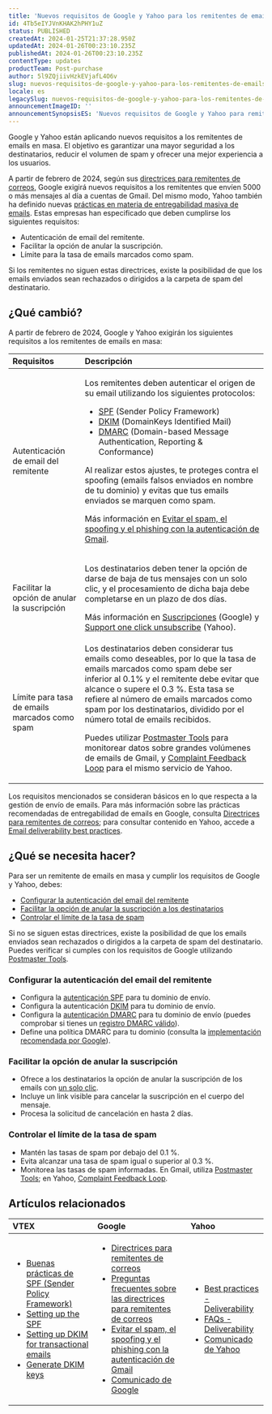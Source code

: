```yaml
---
title: 'Nuevos requisitos de Google y Yahoo para los remitentes de emails en masa'
id: 4Tb5eIYJVnKHAK2hPHY1uZ
status: PUBLISHED
createdAt: 2024-01-25T21:37:28.950Z
updatedAt: 2024-01-26T00:23:10.235Z
publishedAt: 2024-01-26T00:23:10.235Z
contentType: updates
productTeam: Post-purchase
author: 5l9ZQjiivHzkEVjafL4O6v
slug: nuevos-requisitos-de-google-y-yahoo-para-los-remitentes-de-emails-en-masa
locale: es
legacySlug: nuevos-requisitos-de-google-y-yahoo-para-los-remitentes-de-emails-en-masa
announcementImageID: ''
announcementSynopsisES: 'Nuevos requisitos de Google y Yahoo para remitentes de emails en masa.'
---
```


Google y Yahoo están aplicando nuevos requisitos a los remitentes de emails en masa. El objetivo es garantizar una mayor seguridad a los destinatarios, reducir el volumen de spam y ofrecer una mejor experiencia a los usuarios.

A partir de febrero de 2024, según sus [directrices para remitentes de correos](https://support.google.com/a/answer/81126?hl=es&visit_id=638412075303779567-3830782619&rd=1), Google exigirá nuevos requisitos a los remitentes que envíen 5000 o más mensajes al día a cuentas de Gmail. Del mismo modo, Yahoo también ha definido nuevas [prácticas en materia de entregabilidad masiva de emails](https://senders.yahooinc.com/best-practices/). Estas empresas han especificado que deben cumplirse los siguientes requisitos:

* Autenticación de email del remitente.
* Facilitar la opción de anular la suscripción.
* Límite para la tasa de emails marcados como spam.

Si los remitentes no siguen estas directrices, existe la posibilidad de que los emails enviados sean rechazados o dirigidos a la carpeta de spam del destinatario.

## ¿Qué cambió?

A partir de febrero de 2024, Google y Yahoo exigirán los siguientes requisitos a los remitentes de emails en masa:

| **Requisitos** | **Descripción** |
| :--- | :--- |
| Autenticación de email del remitente | <p>Los remitentes deben autenticar el origen de su email utilizando los siguientes protocolos:</p><p><ul><li><a href="https://support.google.com/a/answer/33786?sjid=4150033421619503412-SA">SPF</a> (Sender Policy Framework)</li><li><a href="https://support.google.com/a/answer/174124?sjid=4150033421619503412-SA">DKIM</a> (DomainKeys Identified Mail)</li><li><a href="https://support.google.com/a/answer/2466580?sjid=4150033421619503412-SA">DMARC</a> (Domain-based Message Authentication, Reporting & Conformance)</li></ul></p><p>Al realizar estos ajustes, te proteges contra el spoofing (emails falsos enviados en nombre de tu dominio) y evitas que tus emails enviados se marquen como spam.</p><p>Más información en <a href="https://support.google.com/a/answer/10583557?hl=es#:~:text=La%20autenticaci%C3%B3n%20tambi%C3%A9n%20ayuda%20a,mensajes%20pueden%20marcarlos%20como%20spam.">Evitar el spam, el spoofing y el phishing con la autenticación de Gmail</a>.</p> |
| Facilitar la opción de anular la suscripción | <p>Los destinatarios deben tener la opción de darse de baja de tus mensajes con un solo clic, y el procesamiento de dicha baja debe completarse en un plazo de dos días.</p><p>Más información en <a href="https://support.google.com/mail/answer/81126#subscriptions">Suscripciones</a> (Google) y <a href="https://blog.postmaster.yahooinc.com/post/182917670818/dont-want-to-be-marked-as-spam-support-one-click">Support one click unsubscribe</a> (Yahoo).</p> |
| Límite para tasa de emails marcados como spam | Los destinatarios deben considerar tus emails como deseables, por lo que la tasa de emails marcados como spam debe ser inferior al 0.1% y el remitente debe evitar que alcance o supere el 0.3 %. Esta tasa se refiere al número de emails marcados como spam por los destinatarios, dividido por el número total de emails recibidos.<p>Puedes utilizar <a href="https://support.google.com/mail/answer/14289100">Postmaster Tools</a> para monitorear datos sobre grandes volúmenes de emails de Gmail, y <a href="https://senders.yahooinc.com/complaint-feedback-loop/">Complaint Feedback Loop</a> para el mismo servicio de Yahoo.</p> |

Los requisitos mencionados se consideran básicos en lo que respecta a la gestión de envío de emails. Para más información sobre las prácticas recomendadas de entregabilidad de emails en Google, consulta [Directrices para remitentes de correos](https://support.google.com/a/answer/81126?hl=es&visit_id=638412075303779567-3830782619&rd=1); para consultar contenido en Yahoo, accede a [Email deliverability best practices](https://senders.yahooinc.com/best-practices/).

## ¿Qué se necesita hacer?

Para ser un remitente de emails en masa y cumplir los requisitos de Google y Yahoo, debes:

* [Configurar la autenticación del email del remitente](#configurar-la-autenticacion-del-email-del-remitente)
* [Facilitar la opción de anular la suscripción a los destinatarios](#facilitar-la-opcion-de-anular-la-suscripcion)
* [Controlar el límite de la tasa de spam](#controlar-el-limite-de-la-tasa-de-spam)

Si no se siguen estas directrices, existe la posibilidad de que los emails enviados sean rechazados o dirigidos a la carpeta de spam del destinatario. Puedes verificar si cumples con los requisitos de Google utilizando [Postmaster Tools](https://support.google.com/mail/answer/14289100).

### Configurar la autenticación del email del remitente

* Configura la [autenticación SPF](https://support.google.com/a/answer/33786?sjid=4150033421619503412-SA) para tu dominio de envío.
* Configura la autenticación [DKIM](https://support.google.com/a/answer/174124?sjid=4150033421619503412-SA) para tu dominio de envío.
* Configura la [autenticación DMARC](https://support.google.com/a/answer/2466580?hl=es#dmarc-setup) para tu dominio de envío (puedes comprobar si tienes un [registro DMARC válido](https://dmarcian.com/dmarc-inspector/)).
* Define una política DMARC para tu dominio (consulta la [implementación recomendada por Google](https://support.google.com/a/answer/10032473?hl=es)).

### Facilitar la opción de anular la suscripción

* Ofrece a los destinatarios la opción de anular la suscripción de los emails con [un solo clic](https://blog.postmaster.yahooinc.com/post/182917670818/dont-want-to-be-marked-as-spam-support-one-click).
* Incluye un link visible para cancelar la suscripción en el cuerpo del mensaje.
* Procesa la solicitud de cancelación en hasta 2 días.

### Controlar el límite de la tasa de spam

* Mantén las tasas de spam por debajo del 0.1 %.
* Evita alcanzar una tasa de spam igual o superior al 0.3 %.
* Monitorea las tasas de spam informadas. En Gmail, utiliza [Postmaster Tools](https://gmail.com/postmaster); en Yahoo, [Complaint Feedback Loop](https://senders.yahooinc.com/complaint-feedback-loop/).

## Artículos relacionados

| **VTEX** | **Google** | **Yahoo** |
| :--- | :--- | :--- |
| <p><ul><li><a href="https://help.vtex.com/es/tutorial/best-practices-on-spf--42t0lkl2VyC6Yewc4wA6wI">Buenas prácticas de SPF (Sender Policy Framework)</a></li><li><a href="https://developers.vtex.com/docs/guides/setting-up-the-spf">Setting up the SPF</a></li><li><a href="https://developers.vtex.com/docs/guides/setting-up-dkim-for-transactional-emails">Setting up DKIM for transactional emails</a></li><li><a href="https://developers.vtex.com/docs/api-reference/message-center-api#post-/api/mail-service/pvt/providers/-EmailProvider-/dkim">Generate DKIM keys</a></li></ul></p> | <p><ul><li><a href="https://support.google.com/a/answer/81126?hl=es&visit_id=638412075303779567-3830782619&rd=1">Directrices para remitentes de correos</a></li><li><a href="https://support.google.com/a/answer/14229414?hl=es-bo">Preguntas frecuentes sobre las directrices para remitentes de correos</a></li><li><a href="https://support.google.com/a/answer/10583557?hl=es#:~:text=La%20autenticaci%C3%B3n%20tambi%C3%A9n%20ayuda%20a,mensajes%20pueden%20marcarlos%20como%20spam">Evitar el spam, el spoofing y el phishing con la autenticación de Gmail</a></li><li><a href="https://blog.google/products/gmail/gmail-security-authentication-spam-protection/">Comunicado de Google</a></li></ul></p> | <p><ul><li><a href="https://senders.yahooinc.com/best-practices/">Best practices - Deliverability</a></li><li><a href="https://senders.yahooinc.com/faqs/">FAQs - Deliverability</a></li><li><a href="https://blog.postmaster.yahooinc.com/post/730172167494483968/more-secure-less-spam">Comunicado de Yahoo</a></li></ul></p> |

